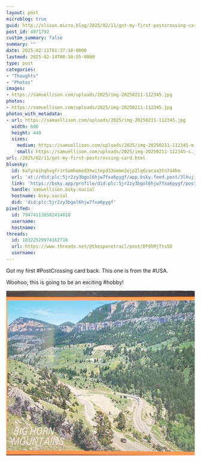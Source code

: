 ```yaml
---
layout: post
microblog: true
guid: http://slison.micro.blog/2025/02/11/got-my-first-postcrossing-card.html
post_id: 4971792
custom_summary: false
summary: ""
date: 2025-02-11T01:37:18-0000
lastmod: 2025-02-14T08:58:55-0000
type: post
categories:
- "Thoughts"
- "Photos"
images:
- https://samuellison.com/uploads/2025/img-20250211-112345.jpg
photos:
- https://samuellison.com/uploads/2025/img-20250211-112345.jpg
photos_with_metadata:
- url: https://samuellison.com/uploads/2025/img-20250211-112345.jpg
  width: 600
  height: 440
  sizes:
    medium: https://samuellison.com/uploads/2025/img-20250211-112345-m.jpg
    small: https://samuellison.com/uploads/2025/img-20250211-112345-s.jpg
url: /2025/02/11/got-my-first-postcrossing-card.html
bluesky:
  id: bafyreihqhvgfrir5omhemed3hwitepd33oemm2ejp2lq6cacaa3tn7a4hm
  url: 'at://did:plc:5jr2zy3bgol6hjw7fxa6pygf/app.bsky.feed.post/3lhujixpdtc2r'
  link: 'https://bsky.app/profile/did:plc:5jr2zy3bgol6hjw7fxa6pygf/post/3lhujixpdtc2r'
  handle: samuellison.bsky.social
  hostname: bsky.social
  did: 'did:plc:5jr2zy3bgol6hjw7fxa6pygf'
pixelfed:
  id: 794741138502414818
  username: 
  hostname: 
threads:
  id: 18322529974162718
  url: https://www.threads.net/@thesporetrail/post/DF6hMjTts5D
  username: 
---
```

Got my first #PostCrossing card back. This one is from the #USA. 

Woohoo, this is going to be an exciting #hobby!

<img src="uploads/2025/img-20250211-112345.jpg" width="600" height="440" alt="">

